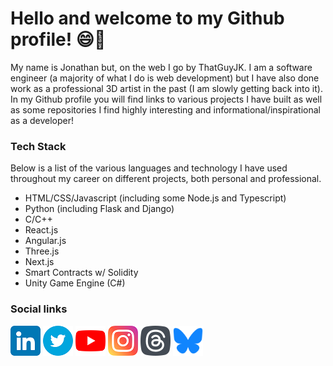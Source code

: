 # Hello and welcome to my Github profile! 😄👋

My name is Jonathan but, on the web I go by ThatGuyJK. I am a software engineer (a majority of what I do is web development) but I have also done work as a professional 3D artist in the past (I am slowly getting back into it). In my Github profile you will find links to various projects I have built as well as some repositories I find highly interesting and informational/inspirational as a developer!

### Tech Stack
Below is a list of the various languages and technology I have used throughout my career on different projects, both personal and professional.
- HTML/CSS/Javascript (including some Node.js and Typescript)
- Python (including Flask and Django)
- C/C++
- React.js
- Angular.js
- Three.js
- Next.js 
- Smart Contracts w/ Solidity
- Unity Game Engine (C#)
  
### Social links
[![linkedin logo](https://github.com/thatguyjk/thatguyjk/blob/main/linkedin.png)](https://www.linkedin.com/in/jonathankkelly/)
[![twitter logo](https://github.com/thatguyjk/thatguyjk/blob/main/twitter.png)](https://twitter.com/thatguyJK)
[![youtube logo](https://github.com/thatguyjk/thatguyjk/blob/main/youtube.png)](https://www.youtube.com/channel/UCYQzDM7M160MiVwAjkqIYJQ)
[![instagram logo](https://github.com/thatguyjk/thatguyjk/blob/main/instagram.png)](https://www.instagram.com/thatguyjkdev/)
[![threads app logo](https://github.com/thatguyjk/thatguyjk/blob/main/threads_logo.png)](https://www.threads.com/@thatguyjkdev)
<a href="https://bsky.app/profile/thatguyjk.dev"><img src="https://github.com/thatguyjk/thatguyjk/blob/main/bluesky_logo.png" alt="bluesky app logo" title="My Bluesky profile" width="48" /></a>
